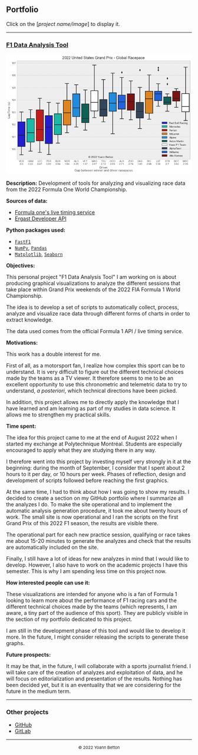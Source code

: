 ## Portfolio

Click on the [*project name/image*] to display it.

---

[1]: /page/f1-data-analysis-tools
[2]: https://github.com/yoannbtn/
[3]: https://gitlab.utc.fr/bettonyo

### [F1 Data Analysis Tool][1]
[<img src="output/2022-10-23_United_States_Grand_Prix/global_racepace_white.png?raw=true"/>][1]

**Description:** Development of tools for analyzing and visualizing race data from the 2022 Formula One World Championship.

**Sources of data:**
  - [Formula one's live timing service](https://www.formula1.com/en/f1-live-timing.html)
  - [Ergast Developer API](https://ergast.com/mrd/)

**Python packages used:**
  - [`FastF1`](https://github.com/theOehrly/Fast-F1)
  - [`NumPy`](https://numpy.org/), [`Pandas`](https://pandas.pydata.org/)
  - [`Matplotlib`](https://matplotlib.org/), [`Seaborn`](https://seaborn.pydata.org/)

**Objectives:**

This personal project "F1 Data Analysis Tool" I am working on is about producing graphical visualizations to analyze the different sessions that take place within Grand Prix weekends of the 2022 FIA Formula 1 World Championship.

The idea is to develop a set of scripts to automatically collect, process, analyze and visualize race data through different forms of charts in order to extract knowledge.

The data used comes from the official Formula 1 API / live timing service.

**Motivations:**

This work has a double interest for me.

First of all, as a motorsport fan, I realize how complex this sport can be to understand. It is very difficult to figure out the different technical choices made by the teams as a TV viewer. It therefore seems to me to be an excellent opportunity to use this chronometric and telemetric data to try to understand, *a posteriori*, which technical directions have been picked.

In addition, this project allows me to directly apply the knowledge that I have learned and am learning as part of my studies in data science. It allows me to strengthen my practical skills.

**Time spent:**

The idea for this project came to me at the end of August 2022 when I started my exchange at Polytechnique Montréal. Students are especially encouraged to apply what they are studying there in any way.

I therefore went into this project by investing myself very strongly in it at the beginning: during the month of September, I consider that I spent about 2 hours to it per day, or 10 hours per week. Phases of reflection, design and development of scripts followed before reaching the first graphics.

At the same time, I had to think about how I was going to show my results. I decided to create a section on my GitHub portfolio where I summarize all the analyzes I do. To make the site operational and to implement the automatic analysis generation procedure, it took me about twenty hours of work.
The small site is now operational and I ran the scripts on the first Grand Prix of this 2022 F1 season, the results are visible there.

The operational part for each new practice session, qualifying or race takes me about 15-20 minutes to generate the analyzes and check that the results are automatically included on the site.

Finally, I still have a lot of ideas for new analyzes in mind that I would like to develop. However, I also have to work on the academic projects I have this semester. This is why I am spending less time on this project now.

**How interested people can use it:**

These visualizations are intended for anyone who is a fan of Formula 1 looking to learn more about the performance of F1 racing cars and the different technical choices made by the teams (which represents, I am aware, a tiny part of the audience of this sport). They are publicly visible in the section of my portfolio dedicated to this project.

I am still in the development phase of this tool and would like to develop it more. In the future, I might consider releasing the scripts to generate these graphs.


**Future prospects:**

It may be that, in the future, I will collaborate with a sports journalist friend. I will take care of the creation of analyzes and exploitation of data, and he will focus on editorialization and presentation of the results. Nothing has been decided yet, but it is an eventuality that we are considering for the future in the medium term.


---

### Other projects

  - [GitHub][2]
  - [GitLab][3]

---

<div style="text-align: center">
  <p style="font-size:11px">&copy; 2022 Yoann Betton</p>
</div>

<!-- ---

<p style="font-size:11px">Page generated from <a href="https://github.com/yoannbtn/yoannbtn.github.io">github.com/yoannbtn</a>.</p> -->

